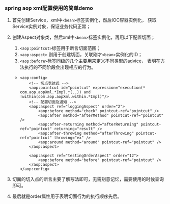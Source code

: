 ### spring aop xml配置使用的简单demo
1. 首先创建Service，xml中`<bean>`标签实例化，然后IOC容器实例化，
获取Service实例对象，保证业务代码正常；
2. 创建Aspect对象类，然后xml中`<bean>`标签实例化，再用以下配置切面；
    1. `<aop:pointcut>`标签用于断言切面范围；
    2. `<aop:aspect>` 则用于创建切面，关联刚才`<bean>`实例化的ID；
    3. `<aop:before>`标签同级的几个主要用来定义不同类型的advice，
    表明在方法执行的不同阶段会出现相应的行为。
    *     <aop:config>
              <!-- 切点表达式 -->
              <aop:pointcut id="pointcut" expression="execution(* com.aop.aopXml.*Impl.*(..)) and !within(com.aop.aopXml.within.*Impl)"/>
              <!-- 配置切面及通知 -->
              <aop:aspect ref="loggingAspect" order="2">
                  <aop:before method="check" pointcut-ref="pointcut" />
                  <aop:after method="afterMethod" pointcut-ref="pointcut" />
                  <aop:after-returning method="afterReturning" pointcut-ref="pointcut" returning="result" />
                  <aop:after-throwing method="afterThrowing" pointcut-ref="pointcut" throwing="ex" />
                  <aop:around method="around" pointcut-ref="pointcut" />
              </aop:aspect>
              
              <aop:aspect ref="testingOrderAspect" order="12">
                  <aop:before method="before" pointcut-ref="pointcut" />
              </aop:aspect>
          </aop:config>
3. 切面的切入点的断言主要了解写法即可，无需刻意记忆，需要使用的时候查询即可。

4. 最后就是order属性用于表明切面行为的执行顺序先后。

